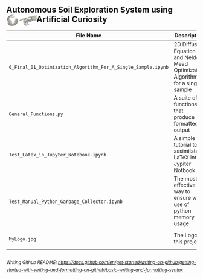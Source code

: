 ## Autonomous Soil Exploration System using Artificial Curiosity <img src="MyLogo.jpg" align="left" width="80">

| File Name | Description | Status |
| --- | --- | --- |
| `0_Final_01_Optimization_Algorithm_For_A_Single_Sample.ipynb` | 2D Diffusion Equation and Nelder Mead Optimization Algorithm for a single sample | In progress |
| `General_Functions.py` | A suite of functions that produce formatted output | The code is working |
| `Test_Latex_in_Jupyter_Notebook.ipynb` | A simple tutorial to assimilate LaTeX into a Jypiter Notbook | The code is working |
| `Test_Manual_Python_Garbage_Collector.ipynb` | The most effective way to ensure wise use of python memory usage | The code is working |
| `MyLogo.jpg` | The Logo of this project | The image is complete |




###### <sub>Writing Github README: https://docs.github.com/en/get-started/writing-on-github/getting-started-with-writing-and-formatting-on-github/basic-writing-and-formatting-syntax</sub>
